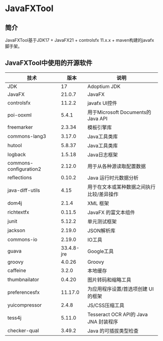 # JavaFXTool

## 简介

JavaFXTool基于JDK17 + JavaFX21 + controlsfx 11.x.x + maven构建的javafx脚手架。

## JavaFXTool中使用的开源软件

| 技术                     | 版本         | 说明                               |
|------------------------|------------|----------------------------------|
| JDK                    | 17         | Adoptium JDK                              |
| JavaFX                 | 21.0.7     | JavaFX                           |
| controlsfx             | 11.2.2     | javafx UI控件                      |
| poi-ooxml              | 5.4.1      | 用于Microsoft Documents的Java API   |
| freemarker             | 2.3.34     | 模板引擎库                            |
| commons-lang3          | 3.17.0     | Java工具类库                         |
| hutool                 | 5.8.37     | Java工具类库                         |
| logback                | 1.5.18     | Java日志框架                         |
| commons-configuration2 | 2.12.0     | 用于从各种源读取配置数据                     |
| reflections            | 0.10.2     | Java 运行时元数据分析                    |
| java-diff-utils        | 4.15       | 用于在文本或某种数据之间执行比较/差异操作            |
| dom4j                  | 2.1.4      | XML 框架                           |
| richtextfx             | 0.11.5     | JavaFX 的富文本组件                    |
| junit                  | 5.12.2     | 单元测试框架                           |
| jackson                | 2.19.0     | JSON解析库                          |
| commons-io             | 2.19.0     | IO工具                             |
| guava                  | 33.4.8-jre | Google工具                         |
| groovy                 | 4.0.26     | Groovy                           |
| caffeine               | 3.2.0      | 本地缓存                             |
| thumbnailator          | 0.4.20     | 图片转码和缩略工具                        |
| preferencesfx          | 11.17.0    | 为应用程序设置/首选项创建 UI 的框架             |
| yuicompressor          | 2.4.8      | JS/CSS压缩工具                       |
| tess4j                 | 5.11.0     | Tesseract OCR API的 Java JNA 封装程序 |
| checker-qual           | 3.49.2     | Java 的可插拔类型检查                    |

